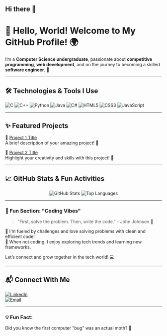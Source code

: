 ## Hi there 👋

# 👋 Hello, World! Welcome to My GitHub Profile! 🌍

I’m a **Computer Science undergraduate**, passionate about **competitive programming**, **web development**, and on the journey to becoming a skilled **software engineer**. 🚀

---

## 🛠️ Technologies & Tools I Use

![C](https://img.shields.io/badge/-C-00599C?style=flat-square&logo=c&logoColor=white)
![C++](https://img.shields.io/badge/-C++-00599C?style=flat-square&logo=cplusplus&logoColor=white)
![Python](https://img.shields.io/badge/-Python-3776AB?style=flat-square&logo=python&logoColor=white)
![Java](https://img.shields.io/badge/-Java-007396?style=flat-square&logo=java&logoColor=white)
![C#](https://img.shields.io/badge/-C%23-239120?style=flat-square&logo=c-sharp&logoColor=white)
![HTML5](https://img.shields.io/badge/-HTML5-E34F26?style=flat-square&logo=html5&logoColor=white)
![CSS3](https://img.shields.io/badge/-CSS3-1572B6?style=flat-square&logo=css3&logoColor=white)
![JavaScript](https://img.shields.io/badge/-JavaScript-F7DF1E?style=flat-square&logo=javascript&logoColor=black)

---

## ✨ Featured Projects

🔗 [Project 1 Title](#)  
A brief description of your amazing project! 🌟

🔗 [Project 2 Title](#)  
Highlight your creativity and skills with this project! 🚀

---

## 📈 GitHub Stats & Fun Activities

<p align="center">
  <img src="https://github-readme-stats.vercel.app/api?username=YourUsername&show_icons=true&theme=radical" alt="GitHub Stats" />
  <img src="https://github-readme-stats.vercel.app/api/top-langs/?username=YourUsername&layout=compact&theme=radical" alt="Top Languages" />
</p>

---

### 🌱 Fun Section: "Coding Vibes" 

> "First, solve the problem. Then, write the code." - John Johnson 🚀

🔹 I'm fueled by challenges and love solving problems with clean and efficient code!  
🔹 When not coding, I enjoy exploring tech trends and learning new frameworks.  

Let’s connect and grow together in the tech world! 💻

---

## 📬 Connect With Me

[![LinkedIn](https://img.shields.io/badge/-LinkedIn-0077B5?style=flat-square&logo=linkedin&logoColor=white)](#)  
[![Email](https://img.shields.io/badge/-Email-D14836?style=flat-square&logo=gmail&logoColor=white)](#)

---

### 💡 Fun Fact: 
Did you know the first computer "bug" was an actual moth? 🐛


